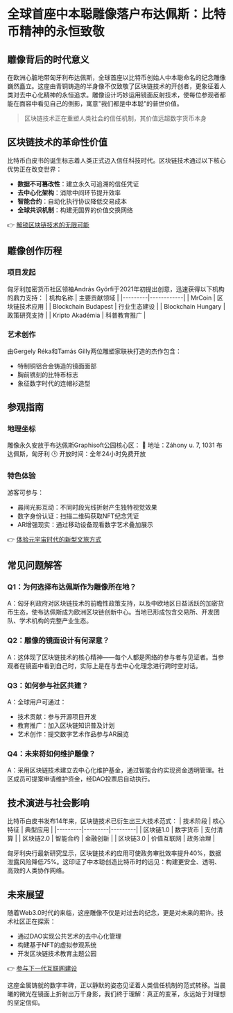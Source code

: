 # 全球首座中本聪雕像落户布达佩斯：比特币精神的永恒致敬

## 雕像背后的时代意义
在欧洲心脏地带匈牙利布达佩斯，全球首座以比特币创始人中本聪命名的纪念雕像巍然矗立。这座由青铜铸造的半身像不仅致敬了区块链技术的开创者，更象征着人类对去中心化精神的永恒追求。雕像设计巧妙运用镜面反射技术，使每位参观者都能在面容中看见自己的倒影，寓意"我们都是中本聪"的普世价值。

> 区块链技术正在重塑人类社会的信任机制，其价值远超数字货币本身

## 区块链技术的革命性价值
比特币白皮书的诞生标志着人类正式迈入信任科技时代。区块链技术通过以下核心优势正在改变世界：
- **数据不可篡改性**：建立永久可追溯的信任凭证
- **去中心化架构**：消除中间环节提升效率
- **智能合约**：自动化执行协议降低交易成本
- **全球共识机制**：构建无国界的价值交换网络

👉 [解锁区块链技术的无限可能](https://bit.ly/okx_welcome)

## 雕像创作历程
### 项目发起
匈牙利加密货币社区领袖András Györfi于2021年初提出创意，迅速获得以下机构的鼎力支持：
| 机构名称 | 主要贡献领域 |
|---------|------------|
| MrCoin | 区块链技术应用 |
| Blockchain Budapest | 行业生态建设 |
| Blockchain Hungary | 政策研究支持 |
| Kripto Akadémia | 科普教育推广 |

### 艺术创作
由Gergely Réka和Tamás Gilly两位雕塑家联袂打造的杰作包含：
- 特制铜铝合金铸造的镜面面部
- 胸前镌刻的比特币标志
- 象征数字时代的连帽衫造型

## 参观指南
### 地理坐标
雕像永久安放于布达佩斯Graphisoft公园核心区：
📍 地址：Záhony u. 7, 1031 布达佩斯，匈牙利
🕒 开放时间：全年24小时免费开放

### 特色体验
游客可参与：
- 晨间光影互动：不同时段光线折射产生独特视觉效果
- 数字身份认证：扫描二维码获取NFT纪念凭证
- AR增强现实：通过移动设备观看数字艺术叠加展示

👉 [体验元宇宙时代的新型文旅方式](https://bit.ly/okx_welcome)

## 常见问题解答
### Q1：为何选择布达佩斯作为雕像所在地？
A：匈牙利政府对区块链技术的前瞻性政策支持，以及中欧地区日益活跃的加密货币生态，使布达佩斯成为欧洲区块链创新中心。当地已形成包含交易所、开发团队、学术机构的完整产业生态。

### Q2：雕像的镜面设计有何深意？
A：这体现了区块链技术的核心精神——每个人都是网络的参与者与见证者。当参观者在镜面中看到自己时，实际上是在与去中心化理念进行跨时空对话。

### Q3：如何参与社区共建？
A：全球用户可通过：
- 技术贡献：参与开源项目开发
- 教育推广：加入区块链知识普及计划
- 艺术创作：提交数字艺术作品参与AR展览

### Q4：未来将如何维护雕像？
A：采用区块链技术建立去中心化维护基金，通过智能合约实现资金透明管理。社区成员可提案申请维护资金，经DAO投票后自动执行。

## 技术演进与社会影响
比特币白皮书发布14年来，区块链技术已衍生出三大技术范式：
| 技术阶段 | 核心特征 | 典型应用 |
|---------|---------|---------|
| 区块链1.0 | 数字货币 | 支付清算 |
| 区块链2.0 | 智能合约 | 金融创新 |
| 区块链3.0 | 价值互联网 | 政务治理 |

匈牙利央行最新研究显示，区块链技术的应用可使政务审批效率提升40%，数据泄露风险降低75%。这印证了中本聪创造比特币时的远见：构建更安全、透明、高效的人类协作网络。

## 未来展望
随着Web3.0时代的来临，这座雕像不仅是对过去的纪念，更是对未来的期许。技术社区正在探索：
- 通过DAO实现公共艺术的去中心化管理
- 构建基于NFT的虚拟参观系统
- 开发区块链技术教育主题公园

👉 [参与下一代互联网建设](https://bit.ly/okx_welcome)

这座金属铸就的数字丰碑，正以静默的姿态见证着人类信任机制的范式转移。当晨曦的微光在镜面上折射出万千身影，我们终于理解：真正的变革，永远始于对理想的坚定信仰。